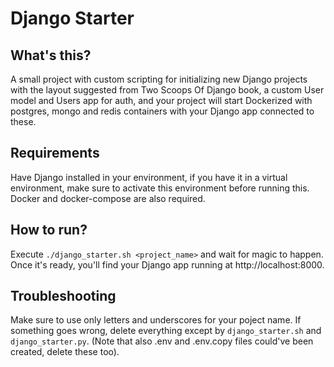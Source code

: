 # Django Starter
## What's this?
A small project with custom scripting for initializing new Django projects with the layout suggested from Two Scoops Of Django book, a custom User model and Users app for auth, and your project will start Dockerized with postgres, mongo and redis containers with your Django app connected to these.

## Requirements
Have Django installed in your environment, if you have it in a virtual environment, make sure to activate this environment before running this. Docker and docker-compose are also required.

## How to run?
Execute `./django_starter.sh <project_name>` and wait for magic to happen. Once it's ready, you'll find your Django app running at http://localhost:8000.

## Troubleshooting
Make sure to use only letters and underscores for your poject name.
If something goes wrong, delete everything except by `django_starter.sh` and `django_starter.py`. (Note that also .env and .env.copy files could've been created, delete these too).
